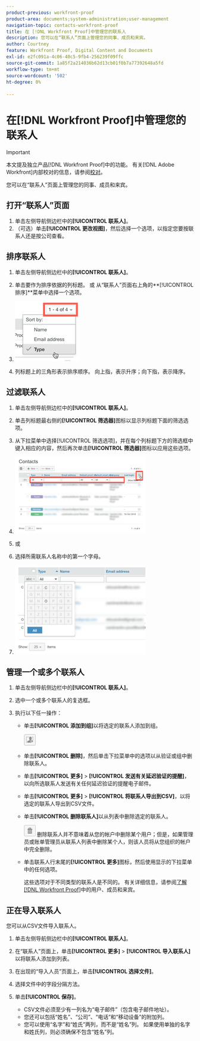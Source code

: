 ```yaml
---
product-previous: workfront-proof
product-area: documents;system-administration;user-management
navigation-topic: contacts-workfront-proof
title: 在 [!DNL Workfront Proof]中管理您的联系人
description: 您可以在“联系人”页面上管理您的同事、成员和来宾。
author: Courtney
feature: Workfront Proof, Digital Content and Documents
exl-id: e2fc091a-4c06-40c5-9fb4-256239f09ffc
source-git-commit: 1a85f2a214036b62d13cb01f0b7a77392648a5fd
workflow-type: tm+mt
source-wordcount: '502'
ht-degree: 0%

---
```


# 在[!DNL Workfront Proof]中管理您的联系人

>[!IMPORTANT]
>
>本文提及独立产品[!DNL Workfront Proof]中的功能。 有关[!DNL Adobe Workfront]内部校对的信息，请参阅[校对](../../../review-and-approve-work/proofing/proofing.md)。

您可以在“联系人”页面上管理您的同事、成员和来宾。

## 打开“联系人”页面

1. 单击左侧导航侧边栏中的&#x200B;**[!UICONTROL 联系人]**。
1. （可选）单击&#x200B;**[!UICONTROL 更改视图]**，然后选择一个选项，以指定您要按联系人还是按公司查看。

## 排序联系人

1. 单击左侧导航侧边栏中的&#x200B;**[!UICONTROL 联系人]**。
1. 单击要作为排序依据的列标题。
或
从“联系人”页面右上角的**[!UICONTROL 排序]**&#x200B;菜单中选择一个选项。

1. ![Contacts_page-Sort_menu.png](assets/contacts-page-sort-menu.png)

1. 列标题上的三角形表示排序顺序。 向上指，表示升序；向下指，表示降序。

## 过滤联系人

1. 单击左侧导航侧边栏中的&#x200B;**[!UICONTROL 联系人]**。
1. 单击列标题最右侧的&#x200B;**[!UICONTROL 筛选器]**&#x200B;图标以显示列标题下面的筛选选项。
1. 从下拉菜单中选择[!UICONTROL 筛选选项]，并在每个列标题下方的筛选框中键入相应的内容，然后再次单击&#x200B;**[!UICONTROL 筛选器]**&#x200B;图标以应用这些选项。
1. ![Contacts_page-Filtering_options.png](assets/contacts-page-filtering-options-350x205.png)

1. 或
1. 选择所需联系人名称中的第一个字母。
1. ![Contacts_page-filtering_by_letter.png](assets/contacts-page-filtering-by-letter-350x238.png)

## 管理一个或多个联系人

1. 单击左侧导航侧边栏中的&#x200B;**[!UICONTROL 联系人]**。
1. 选中一个或多个联系人的复选框。
1. 执行以下任一操作：

   * 单击&#x200B;**[!UICONTROL 添加到组]**&#x200B;以将选定的联系人添加到组。

     ![Add_to_Group_btn.png](assets/add-to-group-btn.png)

   * 单击&#x200B;**[!UICONTROL 删除]**，然后单击下拉菜单中的选项以从验证或组中删除联系人。
   * 单击&#x200B;**[!UICONTROL 更多]** > **[!UICONTROL 发送有关延迟验证的提醒]**，以向所选联系人发送有关任何延迟验证的提醒电子邮件。

   * 单击&#x200B;**[!UICONTROL 更多]** > **[!UICONTROL 将联系人导出到CSV]**，以将选定的联系人导出到CSV文件。

   * 单击&#x200B;**[!UICONTROL 删除联系人]**&#x200B;以从列表中删除选定的联系人。

     ![Trash_button.png](assets/trash-button.png)
删除联系人并不意味着从您的帐户中删除某个用户；但是，如果管理员或账单管理员从联系人列表中删除某个人，则该人员将从您组织的帐户中完全删除。

   * 单击联系人行末尾的&#x200B;**[!UICONTROL 更多]**&#x200B;图标，然后使用显示的下拉菜单中的任何选项。

     这些选项对于不同类型的联系人是不同的。 有关详细信息，请参阅[了解 [!DNL Workfront Proof]](../../../workfront-proof/wp-mnguserscontacts/contacts/use-members-guests.md)中的用户、成员和来宾。

## 正在导入联系人

您可以从CSV文件导入联系人。

1. 单击左侧导航侧边栏中的&#x200B;**[!UICONTROL 联系人]**。
1. 在“联系人”页面上，单击&#x200B;**[!UICONTROL 更多]** > **[!UICONTROL 导入联系人]**&#x200B;以将联系人添加到列表。

1. 在出现的“导入人员”页面上，单击&#x200B;**[!UICONTROL 选择文件]**。
1. 选择文件中的字段分隔方法。
1. 单击&#x200B;**[!UICONTROL 保存]**。

   * CSV文件必须至少有一列名为“电子邮件”（包含电子邮件地址）。
   * 您还可以包括“姓名”、“公司”、“电话”和“移动设备”的附加列。
   * 您可以使用“名字”和“姓氏”两列，而不是“姓名”列。 如果使用单独的名字和姓氏列，则必须确保不包含“姓名”列。
